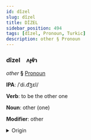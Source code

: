 ```yaml
---
id: dîzel
slug: dîzel
title: DÎZEL
sidebar_position: 494
tags: [dîzel, Pronoun, Turkic]
description: other § Pronoun
---
```


### dîzel&emsp;<span kind="abugida">ʌɟⱴ͊ɿ</span>

*other* **§** [Pronoun](../../tags/Pronoun)

**IPA**: /ˈdi.d͡ʒɛl/

**Verb**: to be the other one

**Noun**: other (one)

**Modifier**: other

<details>
    <summary>Origin</summary>
    Azerbaijani digər [ˈdid͡ʒær]<br/>
    <em>Turkic Language Family</em>
</details>
